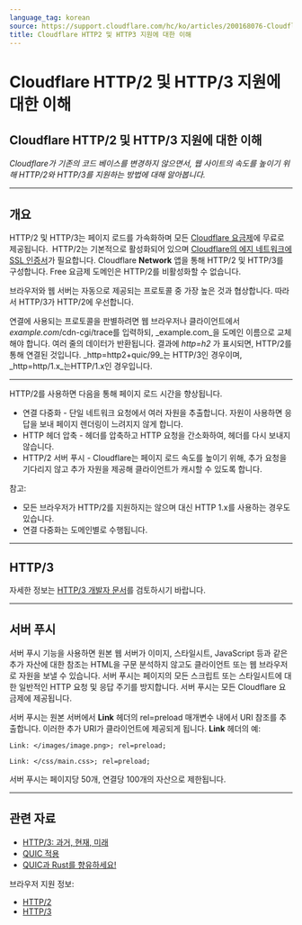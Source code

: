 ```yaml
---
language_tag: korean
source: https://support.cloudflare.com/hc/ko/articles/200168076-Cloudflare-HTTP-2-%EB%B0%8F-HTTP-3-%EC%A7%80%EC%9B%90%EC%97%90-%EB%8C%80%ED%95%9C-%EC%9D%B4%ED%95%B4
title: Cloudflare HTTP2 및 HTTP3 지원에 대한 이해
---
```


# Cloudflare HTTP/2 및 HTTP/3 지원에 대한 이해

## Cloudflare HTTP/2 및 HTTP/3 지원에 대한 이해

_Cloudflare가 기존의 코드 베이스를 변경하지 않으면서, 웹 사이트의 속도를 높이기 위해 HTTP/2와 HTTP/3를 지원하는 방법에 대해 알아봅니다._

___

## 개요

HTTP/2 및 HTTP/3는 페이지 로드를 가속화하며 모든 [Cloudflare 요금제](http://www.cloudflare.com/plans)에 무료로 제공됩니다.  HTTP/2는 기본적으로 활성화되어 있으며 [Cloudflare의 에지 네트워크에 SSL 인증서](https://support.cloudflare.com/hc/articles/203295200#h_036e2e20-96d8-4199-bb1f-0fbb41b5cdd0)가 필요합니다. Cloudflare **Network** 앱을 통해 HTTP/2 및 HTTP/3를 구성합니다. Free 요금제 도메인은 HTTP/2를 비활성화할 수 없습니다.

브라우저와 웹 서버는 자동으로 제공되는 프로토콜 중 가장 높은 것과 협상합니다. 따라서 HTTP/3가 HTTP/2에 우선합니다.

연결에 사용되는 프로토콜을 판별하려면 웹 브라우저나 클라이언트에서 _example.com_/cdn-cgi/trace를 입력하되, _example.com_을 도메인 이름으로 교체해야 합니다. 여러 줄의 데이터가 반환됩니다. 결과에 _http=h2_ 가 표시되면, HTTP/2를 통해 연결된 것입니다. _http=http2+quic/99_는 HTTP/3인 경우이며, _http=http/1.x_는HTTP/1.x인 경우입니다.

___

HTTP/2를 사용하면 다음을 통해 페이지 로드 시간을 향상됩니다.

-   연결 다중화 - 단일 네트워크 요청에서 여러 자원을 추출합니다. 자원이 사용하면 응답을 보내 페이지 렌더링이 느려지지 않게 합니다.
-   HTTP 헤더 압축 - 헤더를 압축하고 HTTP 요청을 간소화하여, 헤더를 다시 보내지 않습니다.
-   HTTP/2 서버 푸시 - Cloudflare는 페이지 로드 속도를 높이기 위해, 추가 요청을 기다리지 않고 추가 자원을 제공해 클라이언트가 캐시할 수 있도록 합니다.

참고:

-   모든 브라우저가 HTTP/2를 지원하지는 않으며 대신 HTTP 1.x를 사용하는 경우도 있습니다.
-   연결 다중화는 도메인별로 수행됩니다.

___

## HTTP/3


자세한 정보는 [HTTP/3 개발자 문서](https://developers.cloudflare.com/http3/)를 검토하시기 바랍니다.

___

## 서버 푸시

서버 푸시 기능을 사용하면 원본 웹 서버가 이미지, 스타일시트, JavaScript 등과 같은 추가 자산에 대한 참조는 HTML을 구문 분석하지 않고도 클라이언트 또는 웹 브라우저로 자원을 보낼 수 있습니다. 서버 푸시는 페이지의 모든 스크립트 또는 스타일시트에 대한 일반적인 HTTP 요청 및 응답 주기를 방지합니다. 서버 푸시는 모든 Cloudflare 요금제에 제공됩니다.

서버 푸시는 원본 서버에서 **Link** 헤더의 rel=preload 매개변수 내에서 URI 참조를 추출합니다. 이러한 추가 URI가 클라이언트에 제공되게 됩니다. **Link** 헤더의 예:

`Link: </images/image.png>; rel=preload;`

`Link: </css/main.css>; rel=preload;`

서버 푸시는 페이지당 50개, 연결당 100개의 자산으로 제한됩니다.

___

## 관련 자료

-   [HTTP/3: 과거, 현재, 미래](https://blog.cloudflare.com/http3-the-past-present-and-future/)
-   [QUIC 적용](https://blog.cloudflare.com/the-quicening/)
-   [QUIC과 Rust를 향유하세요!](https://blog.cloudflare.com/enjoy-a-slice-of-quic-and-rust/)

브라우저 지원 정보: 

-   [HTTP/2](http://caniuse.com/#feat=http2)
-   [HTTP/3](https://caniuse.com/#feat=http3)
